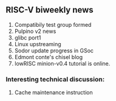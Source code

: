 ## RISC-V biweekly news 

1. Compatibily test group formed 
2. Pulpino v2 news 
3. glibc port1 
4. Linux upstreaming 
5. Sodor update progress in GSoc 
6. Edmont conte's chisel blog 
7. lowRISC minion-v0.4 tutorial is online.
 
### Interesting technical discussion: 

1. Cache maintenance instruction


